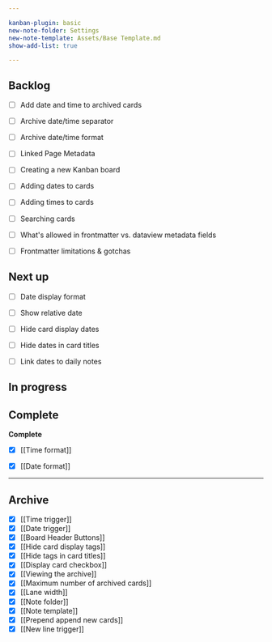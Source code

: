 ```yaml
---

kanban-plugin: basic
new-note-folder: Settings
new-note-template: Assets/Base Template.md
show-add-list: true

---
```


## Backlog

- [ ] Add date and time to archived cards
- [ ] Archive date/time separator
- [ ] Archive date/time format
- [ ] Linked Page Metadata
- [ ] Creating a new Kanban board
- [ ] Adding dates to cards
- [ ] Adding times to cards
- [ ] Searching cards
- [ ] What's allowed in frontmatter vs. dataview metadata fields
- [ ] Frontmatter limitations & gotchas


## Next up

- [ ] Date display format
- [ ] Show relative date
- [ ] Hide card display dates
- [ ] Hide dates in card titles
- [ ] Link dates to daily notes


## In progress



## Complete

**Complete**
- [x] [[Time format]]
- [x] [[Date format]]


***

## Archive

- [x] [[Time trigger]]
- [x] [[Date trigger]]
- [x] [[Board Header Buttons]]
- [x] [[Hide card display tags]]
- [x] [[Hide tags in card titles]]
- [x] [[Display card checkbox]]
- [x] [[Viewing the archive]]
- [x] [[Maximum number of archived cards]]
- [x] [[Lane width]]
- [x] [[Note folder]]
- [x] [[Note template]]
- [x] [[Prepend append new cards]]
- [x] [[New line trigger]]